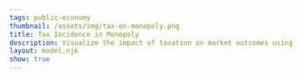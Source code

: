 ```yaml
---
tags: public-economy
thumbnail: /assets/img/tax-on-monopoly.png
title: Tax Incidence in Monopoly
description: Visualize the impact of taxation on market outcomes using interactive graphs
layout: model.njk
show: true
---
```

<script defer>
const myCalculator = new EconVision();

//setupgraph
myCalculator.setGraphs({'engine':'desmos','idDiv':'TaxIncidenceInMonopoly','height':'650px','width':'100','left':'-25','right':'150','bottom':'-15','top':'100','copy':true,'expressions':false,'zoomFit':true,'showXAxis':true,'showYAxis':true,'xAxisLabel':'Q(units)       ','yAxisLabel':'P($)'});

//inverse demand function
myCalculator.addFuncInput({'idDiv':'PFunction','title':'Price Function for the firm','func':'f_P(Q)','latex':'60-Q','constraint':"\\left\\{Q\\ge0\\right\\}",'color':'#3fc660','listGraphs':[0]});

//MC-inverse supply
myCalculator.addFuncInput({'idDiv':'MCFunction','title':'Marginal Cost Function for the firm','func':'f_{mc}(Q)','latex':"\\frac{Q}{2}",'constraint':"\\left\\{Q\\ge0\\right\\}",'color':'#b80a0a','listGraphs':[0]});


//calc MR
myCalculator.addExpression({'idDiv':'MRFunction','latex':"f_{mr}\\left(Q\\right)=f_{P}(0)+f_{P}'(Q)\\cdot2\\cdot Q",'color':'#3fc660','lineStyle':Desmos.Styles.DASHED,'lineWidth': 1.5,'listGraphs':[0]});

//slider tax on demand
myCalculator.addSliderInput({'idDiv':'taxSliderOnDemand','title':'Tax the Demand','latex':'t_d','min':'0','max':"f_P\\left(0\\right)",'step':'0.01','defaultValue':'0','listGraphs':[0]});

//newdemand with tax
myCalculator.addExpression({'idDiv':'newDemandFunctionwTax','latex':"f_{ptd}\\left(Q\\right)=f_{P}\\left(Q\\right)-t_{d}",'color':'#5452ff', 'listGraphs':[0]});
//mrafter tax
myCalculator.addExpression({'idDiv':'MRwTFunction','latex':"f_{mrt}\\left(Q\\right)=f_{ptd}\\left(0\\right)+f_{ptd}'\\left(Q\\right)\\cdot2\\cdot Q",'color':'#5452ff','lineStyle':Desmos.Styles.DASHED,'lineWidth': 1.5,'listGraphs':[0]});

//zero eq
myCalculator.addExpression({'idDiv':'findQeqfor0','latex':"f_{P}\\left(Q_{0}\\right)\\sim f_{mc}(Q_{0})",'listGraphs':[0]});
myCalculator.addExpression({'idDiv':'findPeqfor0','latex':"P_{0}=f_{mc}(Q_{0})",'listGraphs':[0]});

//first eq
myCalculator.addExpression({'idDiv':'findQeqfor1','latex':"f_{mr}\\left(Q_{1}\\right)\\sim f_{mc}(Q_{1})",'listGraphs':[0]});
myCalculator.addExpression({'idDiv':'findPeqfor1','latex':"P_{1}=f_{mc}(Q_{1})",'listGraphs':[0]});
//price on demand
myCalculator.addExpression({'idDiv':'findPonDemand1','latex':"P_{d1}=f_{P}(Q_{1})",'listGraphs':[0]});
//dashed-vertical
myCalculator.addExpression({'idDiv':'dashedQtoDemand1','latex':"x=Q_{1}\\left\\{0<y<P_{d1}\\right\\}",'color':'#545454','lineStyle':Desmos.Styles.DASHED,'lineWidth': 1,'listGraphs':[0]});

//second eq
myCalculator.addExpression({'idDiv':'findQeqfor2','latex':"f_{mrt}\\left(Q_{2}\\right)\\sim f_{mc}(Q_{2})",'listGraphs':[0]});
myCalculator.addExpression({'idDiv':'findPeqfor2','latex':"P_{2}=f_{mc}(Q_{2})",'listGraphs':[0]});
//price on demand
myCalculator.addExpression({'idDiv':'findPonDemand2','latex':"P_{d2}=f_{P}(Q_{2})",'listGraphs':[0]});
//price on newdemand
myCalculator.addExpression({'idDiv':'findPonDemand3','latex':"P_{d3}=f_{ptd}(Q_{2})",'listGraphs':[0]});
//dashed-vertical
myCalculator.addExpression({'idDiv':'dashedQtoDemand2','latex':"x=Q_{2}\\left\\{0<y<P_{d2}\\right\\}",'color':'#545454','lineStyle':Desmos.Styles.DASHED,'lineWidth': 1,'listGraphs':[0]});

//DWL
myCalculator.addExpression({'idDiv':'filledAreaDWL','latex':"\\operatorname{polygon}\\left(\\left[\\left(Q_{0},P_{0}\\right),\\left(Q_{2},P_{2}\\right),\\left(Q_{2},P_{d2}\\right)\\right]\\right)",'color':'#b80a0a','lineWidth': 0,'listGraphs':[0]});

//CS
myCalculator.addExpression({'idDiv':'filledAreaCS','latex':"\\operatorname{polygon}\\left(\\left[\\left(0,P_{d2}\\right),\\left(0,f_{P}\\left(0\\right)\\right),\\left(Q_{2},P_{d2}\\right)\\right]\\right)",'color':'#3fc660','lineWidth': 0,'listGraphs':[0]});

//PS
myCalculator.addExpression({'idDiv':'filledAreaPS','latex':"\\operatorname{polygon}\\left(\\left[\\left(0,f_{mc}\\left(0\\right)\\right),\\left(0,P_{d3}\\right),\\left(Q_{2},P_{d3}\\right),\\left(Q_{2},P_{2}\\right)\\right]\\right)",'color':'#5452ff','lineWidth': 0,'listGraphs':[0]});

//GS
myCalculator.addExpression({'idDiv':'filledAreaGS','latex':"\\operatorname{polygon}\\left(\\left[\\left(0,P_{d3}\\right),\\left(0,P_{d2}\\right),\\left(Q_{2},P_{d2}\\right),\\left(Q_{2},P_{d3}\\right)\\right]\\right)",'color':'#e8bd45','lineWidth': 0,'listGraphs':[0]});


myCalculator.setInstructions({'title':'Price Function','content':'Please enter a price function for the firm.<br>Currently, the price function is: \\exp{PFunction}<br>Please make sure to enter a downward-sloping linear function so the calculator will work.\\theory{"How does a linear function with downward slope work?","As an example, y = -2x + 5 is an example of a downward sloping linear function, which can be represented on a graph by a straight line with a negative slope and y-intercept."}'});
myCalculator.setInstructions({'title':'Marginal Cost Function','content':'Please enter a marginal cost function for the firm. This is also the inverse supply function.<br>Currently, the marginal cost function function is: \\exp{MCFunction}<br>'});
myCalculator.setInstructions({'title':'Tax on Demand Slider','content':'Please use the slider to determine the tax impose on demand curve.<br>A change in the amount of tax imposed would result in a change in the graph, which would indicate the new tax incidence for the monopoly.'});
myCalculator.setInstructions({'title':'Economic Tax Incidence','content':'The graph will be divided into four sections: the red section represents the deadweight loss of the monopoly, the green section represents the consumer surplus, the blue section represents the producer surplus, and the orange section represents the government surplus.<br>\\theory{"Why do we get deadweight loss even with zero tax?","Even when no tax is imposed, there is still deadweight loss in monopoly because the price is determined by the point where marginal revenue equals marginal cost (MR=MC)."}'});


myCalculator.setCreators({'title':'Developer','name':'Radi','school':'GS’23'});

myCalculator.setScriptPackage({'replaceExp':true,'replaceLatex':true,'replaceTip':true,'replaceTheory':true,'refresh':true});
</script>